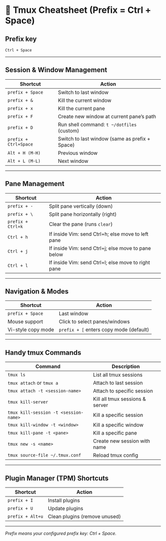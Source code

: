 # 📝 Tmux Cheatsheet (Prefix = Ctrl + Space)

## Prefix key  
`Ctrl + Space`

---

## Session & Window Management

| Shortcut              | Action                                 |
|----------------------|---------------------------------------|
| `prefix + Space`      | Switch to last window                  |
| `prefix + &`          | Kill the current window                |
| `prefix + x`          | Kill the current pane                  |
| `prefix + F`          | Create new window at current pane’s path |
| `prefix + D`          | Run shell command: `t ~/dotfiles` (custom) |
| `prefix + Ctrl+Space` | Switch to last window (same as prefix + Space) |
| `Alt + H (M-H)`       | Previous window                       |
| `Alt + L (M-L)`       | Next window                           |

---

## Pane Management

| Shortcut           | Action                                      |
|--------------------|---------------------------------------------|
| `prefix + -`       | Split pane vertically (down)                 |
| `prefix + \`       | Split pane horizontally (right)              |
| `prefix + Ctrl+k`  | Clear the pane (runs `clear`)                 |
| `Ctrl + h`         | If inside Vim: send Ctrl+h; else move to left pane |
| `Ctrl + j`         | If inside Vim: send Ctrl+j; else move to pane below  |
| `Ctrl + l`         | If inside Vim: send Ctrl+l; else move to right pane  |

---

## Navigation & Modes

| Shortcut          | Action                               |
|-------------------|-------------------------------------|
| `prefix + Space`  | Last window                         |
| Mouse support     | Click to select panes/windows       |
| Vi-style copy mode| `prefix + [` enters copy mode (default) |

---

## Handy tmux Commands

| Command                              | Description                         |
|------------------------------------|-----------------------------------|
| `tmux ls`                          | List all tmux sessions             |
| `tmux attach` or `tmux a`          | Attach to last session              |
| `tmux attach -t <session-name>`    | Attach to specific session          |
| `tmux kill-server`                  | Kill all tmux sessions & server     |
| `tmux kill-session -t <session-name>` | Kill a specific session            |
| `tmux kill-window -t <window>`      | Kill a specific window              |
| `tmux kill-pane -t <pane>`          | Kill a specific pane                |
| `tmux new -s <name>`                | Create new session with name         |
| `tmux source-file ~/.tmux.conf`     | Reload tmux config                  |

---

## Plugin Manager (TPM) Shortcuts

| Shortcut           | Action                    |
|--------------------|--------------------------|
| `prefix + I`       | Install plugins            |
| `prefix + U`       | Update plugins             |
| `prefix + Alt+u`   | Clean plugins (remove unused) |

---

*Prefix means your configured prefix key: Ctrl + Space.*

